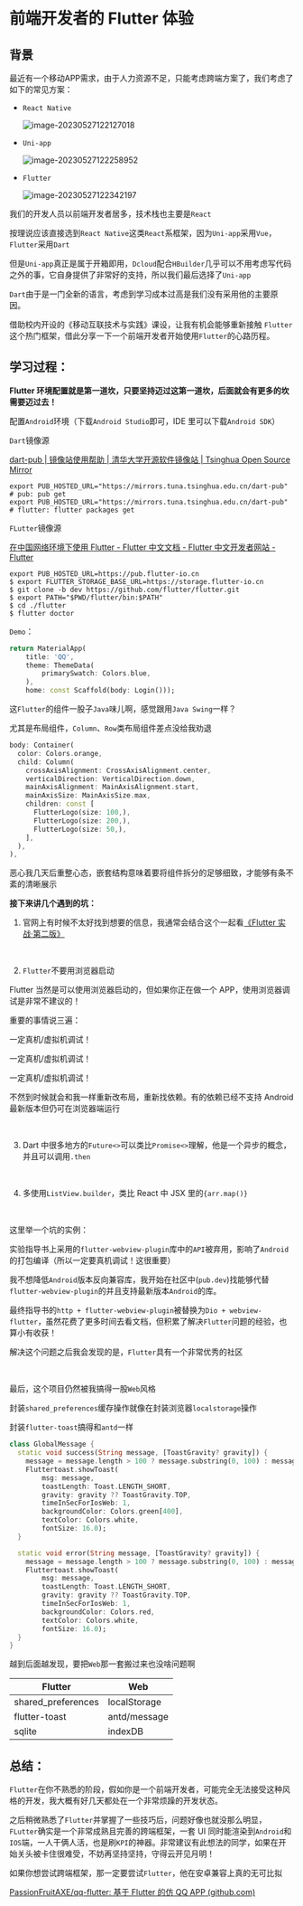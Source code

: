 # 前端开发者的 Flutter 体验

## 背景

最近有一个移动APP需求，由于人力资源不足，只能考虑跨端方案了，我们考虑了如下的常见方案：

- `React Native`

  ![image-20230527122127018](/images/react-native.png)

- `Uni-app`

  ![image-20230527122258952](/images/uni-app.png)

- `Flutter`

  ![image-20230527122342197](/images/flutter.png)

我们的开发人员以前端开发者居多，技术栈也主要是`React`

按理说应该直接选到`React Native`这类`React`系框架，因为`Uni-app`采用`Vue`，`Flutter`采用`Dart`

但是`Uni-app`真正是属于开箱即用，`Dcloud`配合`HBuilder`几乎可以不用考虑写代码之外的事，它自身提供了非常好的支持，所以我们最后选择了`Uni-app`

`Dart`由于是一门全新的语言，考虑到学习成本过高是我们没有采用他的主要原因。

借助校内开设的《移动互联技术与实践》课设，让我有机会能够重新接触 `Flutter` 这个热门框架，借此分享一下一个前端开发者开始使用`Flutter`的心路历程。

## 学习过程：

**Flutter 环境配置就是第一道坎，只要坚持迈过这第一道坎，后面就会有更多的坎需要迈过去！**

配置`Android`环境（下载`Android Studio`即可，IDE 里可以下载`Android SDK`）

`Dart`镜像源

[dart-pub | 镜像站使用帮助 | 清华大学开源软件镜像站 | Tsinghua Open Source Mirror](https://mirrors.tuna.tsinghua.edu.cn/help/dart-pub/)

```shell
export PUB_HOSTED_URL="https://mirrors.tuna.tsinghua.edu.cn/dart-pub" # pub: pub get
export PUB_HOSTED_URL="https://mirrors.tuna.tsinghua.edu.cn/dart-pub" # flutter: flutter packages get
```

`FLutter`镜像源

[在中国网络环境下使用 Flutter - Flutter 中文文档 - Flutter 中文开发者网站 - Flutter](https://flutter.cn/community/china)

```shell
export PUB_HOSTED_URL=https://pub.flutter-io.cn
$ export FLUTTER_STORAGE_BASE_URL=https://storage.flutter-io.cn
$ git clone -b dev https://github.com/flutter/flutter.git
$ export PATH="$PWD/flutter/bin:$PATH"
$ cd ./flutter
$ flutter doctor
```

`Demo`：

```dart
return MaterialApp(
    title: 'QQ',
    theme: ThemeData(
        primarySwatch: Colors.blue,
    ),
    home: const Scaffold(body: Login()));
```

这`Flutter`的组件一股子`Java`味儿啊，感觉跟用`Java Swing`一样？

尤其是布局组件，`Column`、`Row`类布局组件差点没给我劝退

```dart
body: Container(
  color: Colors.orange,
  child: Column(
    crossAxisAlignment: CrossAxisAlignment.center,
    verticalDirection: VerticalDirection.down,
    mainAxisAlignment: MainAxisAlignment.start,
    mainAxisSize: MainAxisSize.max,
    children: const [
      FlutterLogo(size: 100,),
      FlutterLogo(size: 200,),
      FlutterLogo(size: 50,),
    ],
  ),
),
```

恶心我几天后重整心态，嵌套结构意味着要将组件拆分的足够细致，才能够有条不紊的清晰展示

**接下来讲几个遇到的坑：**

1. 官网上有时候不太好找到想要的信息，我通常会结合这个一起看[《Flutter 实战·第二版》](https://book.flutterchina.club/)

<br/>

2. `Flutter`不要用浏览器启动

Flutter 当然是可以使用浏览器启动的，但如果你正在做一个 APP，使用浏览器调试是非常不建议的！

重要的事情说三遍：

一定真机/虚拟机调试！

一定真机/虚拟机调试！

一定真机/虚拟机调试！

不然到时候就会和我一样重新改布局，重新找依赖。有的依赖已经不支持 Android 最新版本但仍可在浏览器端运行

<br/>

3. Dart 中很多地方的`Future<>`可以类比`Promise<>`理解，他是一个异步的概念，并且可以调用`.then`

<br/>

4. 多使用`ListView.builder`，类比 React 中 JSX 里的`{arr.map()}`

<br/>

这里举一个坑的实例：

实验指导书上采用的`flutter-webview-plugin`库中的`API`被弃用，影响了`Android`的打包编译（所以一定要真机调试！这很重要）

我不想降低`Android`版本反向兼容库，我开始在社区中(`pub.dev`)找能够代替`flutter-webview-plugin`的并且支持最新版本`Android`的库。

最终指导书的`http + flutter-webview-plugin`被替换为`Dio + webview-flutter`，虽然花费了更多时间去看文档，但积累了解决`Flutter`问题的经验，也算小有收获！

解决这个问题之后我会发现的是，`Flutter`具有一个非常优秀的社区

<br/>

最后，这个项目仍然被我搞得一股`Web`风格

封装`shared_preferences`缓存操作就像在封装浏览器`localstorage`操作

封装`flutter-toast`搞得和`antd`一样

```dart
class GlobalMessage {
  static void success(String message, [ToastGravity? gravity]) {
    message = message.length > 100 ? message.substring(0, 100) : message;
    Fluttertoast.showToast(
        msg: message,
        toastLength: Toast.LENGTH_SHORT,
        gravity: gravity ?? ToastGravity.TOP,
        timeInSecForIosWeb: 1,
        backgroundColor: Colors.green[400],
        textColor: Colors.white,
        fontSize: 16.0);
  }

  static void error(String message, [ToastGravity? gravity]) {
    message = message.length > 100 ? message.substring(0, 100) : message;
    Fluttertoast.showToast(
        msg: message,
        toastLength: Toast.LENGTH_SHORT,
        gravity: gravity ?? ToastGravity.TOP,
        timeInSecForIosWeb: 1,
        backgroundColor: Colors.red,
        textColor: Colors.white,
        fontSize: 16.0);
  }
}
```

越到后面越发现，要把`Web`那一套搬过来也没啥问题啊

| Flutter            | Web          |
| ------------------ | ------------ |
| shared_preferences | localStorage |
| flutter-toast      | antd/message |
| sqlite             | indexDB      |

## 总结：

`Flutter`在你不熟悉的阶段，假如你是一个前端开发者，可能完全无法接受这种风格的开发，我大概有好几天都处在一个非常烦躁的开发状态。

之后稍微熟悉了`Flutter`并掌握了一些技巧后，问题好像也就没那么明显，`FLutter`确实是一个非常成熟且完善的跨端框架，一套 UI 同时能渲染到`Android`和`IOS`端，一人干俩人活，也是刷`KPI`的神器。非常建议有此想法的同学，如果在开始关头被卡住很难受，不妨再坚持坚持，守得云开见月明！

如果你想尝试跨端框架，那一定要尝试`Flutter`，他在安卓兼容上真的无可比拟

[PassionFruitAXE/qq-flutter: 基于 Flutter 的仿 QQ APP (github.com)](https://github.com/PassionFruitAXE/qq-flutter)
